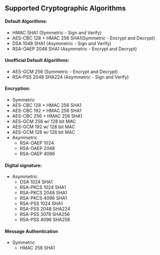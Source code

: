 ## Supported Cryptographic Algorithms

#### Default Algorithms:

 - HMAC SHA1 (Symmetric - Sign and Verify)
 - AES-CBC 128 + HMAC 256 SHA1(Symmetric - Encrypt and Decrypt)
 - DSA 1048 SHA1 (Asymmetric - Sign and Verify)
 - RSA-OAEP 2048 SHA1 (Asymmetric - Encrypt and Decrypt)

#### Unofficial Default Algorithms:

 - AES-GCM 256 (Symmetric - Encrypt and Decrypt)
 - RSA-PSS 2048 SHA224 (Asymmetric - Sign and Verify)

#### Encryption:
 - Symmetric
  - AES-CBC 128 + HMAC 256 SHA1
  - AES-CBC 192 + HMAC 256 SHA1
  - AES-CBC 256 + HMAC 256 SHA1
  - AES-GCM 256 w/ 128 bit MAC
  - AES-GCM 192 w/ 128 bit MAC
  - AES-GCM 128 w/ 128 bit MAC
 - Asymmetric
   - RSA-OAEP 1024
   - RSA-OAEP 2048
   - RSA-OAEP 4096

#### Digital signature:
 - Asymmetric
   - DSA 1024 SHA1
   - RSA-PKCS 1024 SHA1
   - RSA-PKCS 2048 SHA1
   - RSA-PKCS 4096 SHA1
   - RSA-PSS 1024 SHA1
   - RSA-PSS 2048 SHA224
   - RSA-PSS 3078 SHA256
   - RSA-PSS 4096 SHA256

#### Message Authentication
 - Symmetric
   - HMAC 256 SHA1
